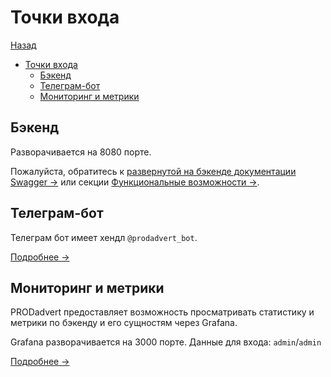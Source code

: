 # Точки входа

[Назад](../README.md)

<!-- TOC -->
* [Точки входа](#точки-входа)
  * [Бэкенд](#бэкенд)
  * [Телеграм-бот](#телеграм-бот)
  * [Мониторинг и метрики](#мониторинг-и-метрики)
<!-- TOC -->

## Бэкенд

Разворачивается на 8080 порте.

Пожалуйста, обратитесь к [развернутой на бэкенде документации
Swagger ->](../README.md#документация-api)
или секции [Функциональные возможности ->](features.md#бекэнд).

## Телеграм-бот

Телеграм бот имеет хендл `@prodadvert_bot`.

[Подробнее ->](features.md#телеграм-бот)

## Мониторинг и метрики

PRODadvert предоставляет возможность просматривать
статистику и метрики по бэкенду и его сущностям через
Grafana.

Grafana разворачивается на 3000 порте.
Данные для входа: `admin`/`admin`

[Подробнее ->](features.md#grafana)
